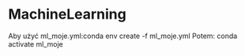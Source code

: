 # MachineLearning
Aby użyć ml_moje.yml:conda env create -f ml_moje.yml
Potem: conda activate ml_moje
